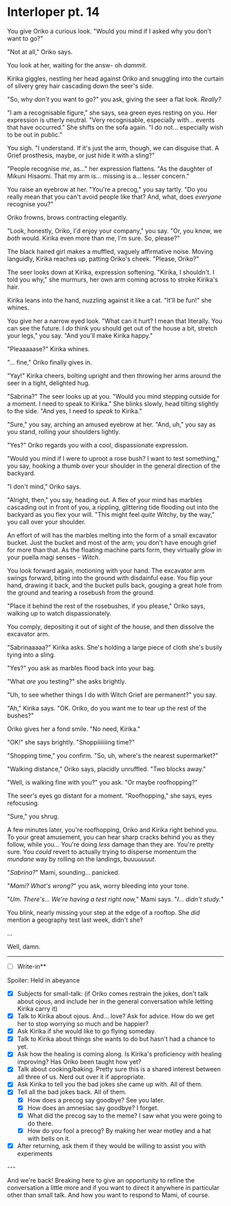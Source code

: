 # Interloper pt. 14

You give Oriko a curious look. "Would you mind if I asked why you don't want to go?"

"Not at all," Oriko says.

You look at her, waiting for the answ- oh *dammit*.

Kirika giggles, nestling her head against Oriko and snuggling into the curtain of silvery grey hair cascading down the seer's side.

"So, why *don't* you want to go?" you ask, giving the seer a flat look. *Really?*

"I am a recognisable figure," she says, sea green eyes resting on you. Her expression is utterly neutral. "Very recognisable, especially with... events that have occurred." She shifts on the sofa again. "I do not... especially wish to be out in public."

You sigh. "I understand. If it's just the arm, though, we can disguise that. A Grief prosthesis, maybe, or just hide it with a sling?"

"People recognise *me*, as..." her expression flattens. "As the daughter of Mikuni Hisaomi. That my arm is... missing is a... lesser concern."

You raise an eyebrow at her. "You're a precog," you say tartly. "Do you really mean that you can't avoid people like that? And, what, does *everyone* recognise you?"

Oriko frowns, brows contracting elegantly.

"Look, honestly, Oriko, I'd enjoy your company," you say. "Or, you know, we *both* would. Kirika even more than me, I'm sure. So, please?"

The black haired girl makes a muffled, vaguely affirmative noise. Moving languidly, Kirika reaches up, patting Oriko's cheek. "Please, Oriko?"

The seer looks down at Kirika, expression softening. "Kirika, I shouldn't. I told you why," she murmurs, her own arm coming across to stroke Kirika's hair.

Kirika leans into the hand, nuzzling against it like a cat. "It'll be fun!" she whines.

You give her a narrow eyed look. "What can it hurt? I mean that literally. You can see the future. I *do* think you should get out of the house a bit, stretch your legs," you say. "And you'll make Kirika happy."

"Pleaaaaase?" Kirika whines.

"... fine," Oriko finally gives in.

"Yay!" Kirika cheers, bolting upright and then throwing her arms around the seer in a tight, delighted hug.

"Sabrina?" The seer looks up at you. "Would you mind stepping outside for a moment. I need to speak to Kirika." She blinks slowly, head tilting slightly to the side. "And yes, I need to *speak* to Kirika."

"Sure," you say, arching an amused eyebrow at her. "And, uh," you say as you stand, rolling your shoulders lightly.

"Yes?" Oriko regards you with a cool, dispassionate expression.

"Would you mind if I were to uproot a rose bush? I want to test something," you say, hooking a thumb over your shoulder in the general direction of the backyard.

"I don't mind," Oriko says.

"Alright, then," you say, heading out. A flex of your mind has marbles cascading out in front of you, a rippling, glittering tide flooding out into the backyard as you flex your will. "This might feel *quite* Witchy, by the way," you call over your shoulder.

An effort of will has the marbles melting into the form of a small excavator bucket. Just the bucket and most of the arm; you don't have enough grief for more than that. As the floating machine parts form, they virtually *glow* in your puella magi senses - *Witch*.

You look forward again, motioning with your hand. The excavator arm swings forward, biting into the ground with disdainful ease. You flip your hand, drawing it back, and the bucket pulls back, gouging a great hole from the ground and tearing a rosebush from the ground.

"Place it behind the rest of the rosebushes, if you please," Oriko says, walking up to watch dispassionately.

You comply, depositing it out of sight of the house, and then dissolve the excavator arm.

"Sabrinaaaaa?" Kirika asks. She's holding a large piece of cloth she's busily tying into a sling.

"Yes?" you ask as marbles flood back into your bag.

"What *are* you testing?" she asks brightly.

"Uh, to see whether things I do with Witch Grief are permanent?" you say.

"Ah," Kirika says. "OK. Oriko, do you want me to tear up the rest of the bushes?"

Oriko gives her a fond smile. "No need, Kirika."

"OK!" she says brightly. "Shoppiiiiiiing time?"

"Shopping time," you confirm. "So, uh, where's the nearest supermarket?"

"Walking distance," Oriko says, placidly unruffled. "Two blocks away."

"Well, is walking fine with you?" you ask. "Or maybe roofhopping?"

The seer's eyes go distant for a moment. "Roofhopping," she says, eyes refocusing.

"Sure," you shrug.

A few minutes later, you're roofhopping, Oriko and Kirika right behind you. To your great amusement, you can hear sharp cracks behind you as they follow, while you... You're doing *less* damage than they are. You're pretty sure. You *could* revert to actually trying to disperse momentum the *mundane* way by rolling on the landings, buuu*uuuut*.

"*Sabrina?*" Mami, sounding... panicked.

"*Mami? What's wrong?*" you ask, worry bleeding into your tone.

"*Um. There's... We're having a test right now,*" Mami says. "*I... didn't study.*"

You blink, nearly missing your step at the edge of a rooftop. She *did* mention a geography test last week, didn't she?

...

Well, damn.

---

- [ ] Write-in**

Spoiler: Held in abeyance

- [x] Subjects for small-talk: (if Oriko comes restrain the jokes, don't talk about ojous, and include her in the general conversation while letting Kirika carry it)
- [x] Talk to Kirika about ojous. And... love? Ask for advice. How do we get her to stop worrying so much and be happier?
- [x] Ask Kirika if she would like to go flying someday.
- [x] Talk to Kirika about things she wants to do but hasn't had a chance to yet.
- [x] Ask how the healing is coming along. Is Kirika's proficiency with healing improving? Has Oriko been taught how yet?
- [x] Talk about cooking/baking. Pretty sure this is a shared interest between all three of us. Nerd out over it if appropriate.
- [x] Ask Kirika to tell you the bad jokes she came up with. All of them.
- [x] Tell all the bad jokes back. All of them.
  - [x] How does a precog say goodbye? See you later.
  - [x] How does an amnesiac say goodbye? I forget.
  - [x] What did the precog say to the meme? I saw what you were going to do there.
  - [x] How do you fool a precog? By making her wear motley and a hat with bells on it.
- [x] After returning, ask them if they would be willing to assist you with experiments

---​

And we're back! Breaking here to give an opportunity to refine the conversation a little more and if you want to direct it anywhere in particular other than small talk. And how you want to respond to Mami, of course.
